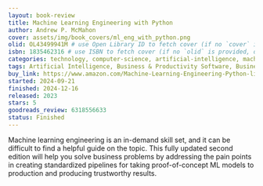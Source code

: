 ```yaml
---
layout: book-review
title: Machine Learning Engineering with Python
author: Andrew P. McMahon
cover: assets/img/book_covers/ml_eng_with_python.png
olid: OL43499941M # use Open Library ID to fetch cover (if no `cover` is provided)
isbn: 1835462316 # use ISBN to fetch cover (if no `olid` is provided, dashes are optional)
categories: technology, computer-science, artificial-intelligence, machine-learning
tags: Artificial Intelligence, Business & Productivity Software, Business Intelligence, Computers, Data Science, Machine Learning, Machine Theory, Natural Language Processing
buy_link: https://www.amazon.com/Machine-Learning-Engineering-Python-lifecycle/dp/1837631964
started: 2024-09-21
finished: 2024-12-16
released: 2023
stars: 5
goodreads_review: 6318556633
status: Finished
---
```


Machine learning engineering is an in-demand skill set, and it can be difficult to find a helpful guide on the topic. This fully updated second edition will help you solve business problems by addressing the pain points in creating standardized pipelines for taking proof-of-concept ML models to production and producing trustworthy results. 